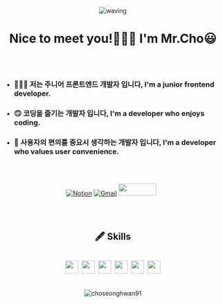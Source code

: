 <div align='center'>
	
![waving](https://capsule-render.vercel.app/api?type=waving&height=200&text=ChoSeongHwan&fontAlign=65&fontAlignY=40&color=gradient)
</div>
	
<h1 align='center'>Nice to meet you!🙋🏻‍♂️ I'm Mr.Cho😃</h1>

</br>
</br>

<ul>
	<li><h3>👨🏻‍💻 저는 주니어 프론트엔드 개발자 입니다, I'm a junior frontend developer.</h3></li>
	<li><h3>🙃 코딩을 즐기는 개발자 입니다, I'm a developer who enjoys coding.</h3></li>
	<li><h3>🙂 사용자의 편의를 중요시 생각하는 개발자 입니다, I'm a developer who values user convenience.</h3></li>
</ul>

</br>
</br>

<div align='center'>
	
[![Notion](https://img.shields.io/badge/Notion-%23000000.svg?style=for-the-badge&logo=notion&logoColor=white&link=https://fallacious-sunset-fd2.notion.site/Cho-SeongHwan-d0ae488a76404bc18a3e6f41b76df14b)](https://fallacious-sunset-fd2.notion.site/Cho-SeongHwan-d0ae488a76404bc18a3e6f41b76df14b)
[![Gmail](https://img.shields.io/badge/Gmail-D14836?style=for-the-badge&logo=gmail&logoColor=white&link=mailto:choseonghwan91@gmail.com)](mailto:choseonghwan91@gmail.com)
<a href="https://velog.io/@chosh91" target="_blank"><img src="https://img.shields.io/badge/Velog-20c997?style=flat-square&logo=Vimeo&logoColor=white" style='width:87px; height:28px;'/></a> &nbsp;
</div>

</br>
</br>

<div align='center'>
	<h2> 🖋 Skills</h2></br>
	<span><img src="https://cdn.jsdelivr.net/gh/devicons/devicon@latest/icons/html5/html5-plain.svg" width="30px"></span>&nbsp;
	<span><img src="https://cdn.jsdelivr.net/gh/devicons/devicon@latest/icons/css3/css3-plain.svg" width="30px"></span>&nbsp;
	<span><img src="https://cdn.jsdelivr.net/gh/devicons/devicon@latest/icons/javascript/javascript-original.svg" width="30px"></span>&nbsp;
	<span><img src="https://cdn.jsdelivr.net/gh/devicons/devicon@latest/icons/react/react-original.svg" width="30px"></span>&nbsp;
	<span><img src="https://cdn.jsdelivr.net/gh/devicons/devicon@latest/icons/typescript/typescript-original.svg" width="30px"></span>&nbsp;
	<span><img src="https://cdn.jsdelivr.net/gh/devicons/devicon@latest/icons/git/git-original.svg" width="30px"></span>
	</br>
</div>

</br>
</br>

<div align='center'><img align="center" src="https://github-readme-stats.vercel.app/api/top-langs?username=choseonghwan91&show_icons=true&locale=en&layout=compact" alt="choseonghwan91" /></div>


